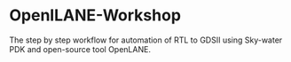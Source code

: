 # OpenlLANE-Workshop
The step by step workflow for automation of RTL to GDSII using Sky-water PDK and open-source tool OpenLANE.
